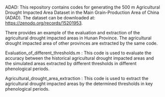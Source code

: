 ADAD:
This repository contains codes for generating the 500 m Agricultural Drought Impacted Area Dataset in the Main Grain-Production Area of China (ADAD). The dataset can be downloaded at: https://zenodo.org/records/15201953.

There provides an example of the evaluation and extraction of the agricultural drought impacted areas in Hunan Province. The agricultural drought impacted area of other provinces are extracted by the same code.

Evaluation_of_different_thresholds.m :
This code is used to evaluate the accuracy between the historical agricultural drought impacted areas and the simulated areas extracted by different thresholds in different phenological periods.

Agricultural_drought_area_extraction :
This code is used to extract the agricultural drought impacted areas by the determined thresholds in key phenological periods.


